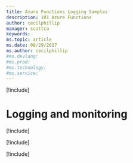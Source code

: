```yaml
---
title: Azure Functions Logging Samples
description: 101 Azure Functions
author: cecilphillip
manager: scottca
keywords:
ms.topic: article
ms.date: 08/29/2017
ms.author: cecilphillip
#ms.devlang:
#ms.prod:
#ms.technology:
#ms.service:
---
```


[!include[](~/includes/header.md)]

# Logging and monitoring

[!include[](logging/logging-ilogger.md)]

[!include[](logging/logging-tracewriter.md)]

[!include[](logging/using-third-party-logger.md)]